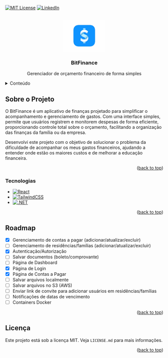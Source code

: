 <!-- Improved compatibility of back to top link: See: https://github.com/othneildrew/Best-README-Template/pull/73 -->

<a name="readme-top"></a>

<!--
*** Thanks for checking out the Best-README-Template. If you have a suggestion
*** that would make this better, please fork the repo and create a pull request
*** or simply open an issue with the tag "enhancement".
*** Don't forget to give the project a star!
*** Thanks again! Now go create something AMAZING! :D
-->

<!-- PROJECT SHIELDS -->
<!--
*** I'm using markdown "reference style" links for readability.
*** Reference links are enclosed in brackets [ ] instead of parentheses ( ).
*** See the bottom of this document for the declaration of the reference variables
*** for contributors-url, forks-url, etc. This is an optional, concise syntax you may use.
*** https://www.markdownguide.org/basic-syntax/#reference-style-links
-->

[![MIT License][license-shield]][license-url]
[![LinkedIn][linkedin-shield]][linkedin-url]

<!-- PROJECT LOGO -->
<br />
<div align="center">
  <a href="https://github.com/gustmrg/bitfinance-frontend">
    <img src="/assets/logo.png" alt="" height="100" >
  </a>

<h3 align="center">BitFinance</h3>
  <p align="center">
    Gerenciador de orçamento financeiro de forma simples
    <br />
</div>

<!-- TABLE OF CONTENTS -->
<details>
  <summary>Conteúdo</summary>
  <ol>
    <li>
      <a href="#about-the-project">Sobre o projeto</a>
      <ul>
        <li><a href="#built-with">Tecnologias</a></li>
      </ul>
    </li>
    <li>
      <a href="#getting-started">Preparando o ambiente</a>
      <ul>
        <li><a href="#prerequisites">Pré-requisitos</a></li>
        <li><a href="#installation">Instalação</a></li>
      </ul>
    </li>
    <li><a href="#usage">Uso</a></li>
    <li><a href="#roadmap">Roadmap</a></li>
    <li><a href="#license">License</a></li>
  </ol>
</details>

<!-- ABOUT THE PROJECT -->

## Sobre o Projeto

O BitFinance é um aplicativo de finanças projetado para simplificar o acompanhamento e gerenciamento de gastos. Com uma interface simples, permite que usuários registrem e monitorem despesas de forma eficiente, proporcionando controle total sobre o orçamento, facilitando a organização das finanças da família ou da empresa.

Desenvolvi este projeto com o objetivo de solucionar o problema da dificuldade de acompanhar os meus gastos financeiros, ajudando a entender onde estão os maiores custos e de melhorar a educação financeira.

<p align="right">(<a href="#readme-top">back to top</a>)</p>

### Tecnologias

- [![React][React.js]][React-url]
- [![TailwindCSS][TailwindCSS]][Tailwindcss-url]
- [![.NET][dotnet]][dotnet-url]

<p align="right">(<a href="#readme-top">back to top</a>)</p>

<!-- GETTING STARTED
## Getting Started

This is an example of how you may give instructions on setting up your project locally.
To get a local copy up and running follow these simple example steps.

### Prerequisites

This is an example of how to list things you need to use the software and how to install them.
* npm
  ```sh
  npm install npm@latest -g
  ```

### Installation

1. Get a free API Key at [https://example.com](https://example.com)
2. Clone the repo
   ```sh
   git clone https://github.com/github_username/repo_name.git
   ```
3. Install NPM packages
   ```sh
   npm install
   ```
4. Enter your API in `config.js`
   ```js
   const API_KEY = 'ENTER YOUR API';
   ```

<p align="right">(<a href="#readme-top">back to top</a>)</p>

-->

<!-- USAGE EXAMPLES
## Usage

Use this space to show useful examples of how a project can be used. Additional screenshots, code examples and demos work well in this space. You may also link to more resources.

_For more examples, please refer to the [Documentation](https://example.com)_

<p align="right">(<a href="#readme-top">back to top</a>)</p>

-->

<!-- ROADMAP -->

## Roadmap

- [x] Gerenciamento de contas a pagar (adicionar/atualizar/excluir)
- [ ] Gerenciamento de residências/famílias (adicionar/atualizar/excluir)
- [x] Autenticação/Autorização
- [ ] Salvar documentos (boleto/comprovante)
- [ ] Página de Dashboard
- [x] Página de Login
- [x] Página de Contas a Pagar
- [ ] Salvar arquivos localmente
- [ ] Salvar arquivos no S3 (AWS)
- [ ] Enviar link de convite para adicionar usuários em residências/famílias
- [ ] Notificações de datas de vencimento
- [ ] Containers Docker

<p align="right">(<a href="#readme-top">back to top</a>)</p>

<!-- LICENSE -->

## Licença

Este projeto está sob a licença MIT. Veja `LICENSE.md` para mais informações.

<p align="right">(<a href="#readme-top">back to top</a>)</p>

<!-- MARKDOWN LINKS & IMAGES -->
<!-- https://www.markdownguide.org/basic-syntax/#reference-style-links -->

[contributors-shield]: https://img.shields.io/github/contributors/github_username/repo_name.svg?style=for-the-badge
[contributors-url]: https://github.com/github_username/repo_name/graphs/contributors
[forks-shield]: https://img.shields.io/github/forks/github_username/repo_name.svg?style=for-the-badge
[forks-url]: https://github.com/github_username/repo_name/network/members
[stars-shield]: https://img.shields.io/github/stars/github_username/repo_name.svg?style=for-the-badge
[stars-url]: https://github.com/github_username/repo_name/stargazers
[issues-shield]: https://img.shields.io/github/issues/github_username/repo_name.svg?style=for-the-badge
[issues-url]: https://github.com/github_username/repo_name/issues
[license-shield]: https://img.shields.io/github/license/gustmrg/bitfinance.svg?style=for-the-badge
[license-url]: https://github.com/gustmrg/bitfinance/blob/main/LICENSE.md
[linkedin-shield]: https://img.shields.io/badge/-LinkedIn-black.svg?style=for-the-badge&logo=linkedin&colorB=555
[linkedin-url]: https://linkedin.com/in/gustmrg
[product-screenshot]: images/screenshot.png
[Next.js]: https://img.shields.io/badge/next.js-000000?style=for-the-badge&logo=nextdotjs&logoColor=white
[Next-url]: https://nextjs.org/
[React.js]: https://img.shields.io/badge/React-20232A?style=for-the-badge&logo=react&logoColor=61DAFB
[React-url]: https://reactjs.org/
[TailwindCSS]: https://img.shields.io/badge/TailwindCSS-35495E?style=for-the-badge&logo=tailwindcss&logoColor=06B6D4
[Tailwindcss-url]: https://tailwindcss.com
[dotnet]: https://img.shields.io/badge/.NET-512BD4?style=for-the-badge&logo=dotnet&logoColor=white
[dotnet-url]: https://dotnet.microsoft.com/
[Postgresql.org]: https://img.shields.io/badge/postgresql-4169E1?style=for-the-badge&logo=postgresql&logoColor=white
[Postgresql-url]: https://www.postgresql.org
[SqlServer]: https://img.shields.io/badge/microsoft_sql_server-CC2927?style=for-the-badge&logo=microsoftsqlserver&logoColor=white
[SqlServer-url]: https://www.microsoft.com/sql-server/
